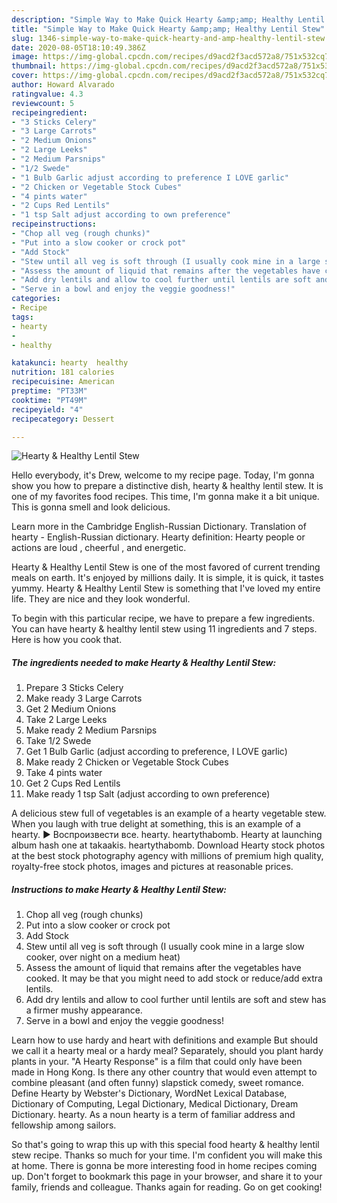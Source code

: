 ```yaml
---
description: "Simple Way to Make Quick Hearty &amp;amp; Healthy Lentil Stew"
title: "Simple Way to Make Quick Hearty &amp;amp; Healthy Lentil Stew"
slug: 1346-simple-way-to-make-quick-hearty-and-amp-healthy-lentil-stew
date: 2020-08-05T18:10:49.386Z
image: https://img-global.cpcdn.com/recipes/d9acd2f3acd572a8/751x532cq70/hearty-healthy-lentil-stew-recipe-main-photo.jpg
thumbnail: https://img-global.cpcdn.com/recipes/d9acd2f3acd572a8/751x532cq70/hearty-healthy-lentil-stew-recipe-main-photo.jpg
cover: https://img-global.cpcdn.com/recipes/d9acd2f3acd572a8/751x532cq70/hearty-healthy-lentil-stew-recipe-main-photo.jpg
author: Howard Alvarado
ratingvalue: 4.3
reviewcount: 5
recipeingredient:
- "3 Sticks Celery"
- "3 Large Carrots"
- "2 Medium Onions"
- "2 Large Leeks"
- "2 Medium Parsnips"
- "1/2 Swede"
- "1 Bulb Garlic adjust according to preference I LOVE garlic"
- "2 Chicken or Vegetable Stock Cubes"
- "4 pints water"
- "2 Cups Red Lentils"
- "1 tsp Salt adjust according to own preference"
recipeinstructions:
- "Chop all veg (rough chunks)"
- "Put into a slow cooker or crock pot"
- "Add Stock"
- "Stew until all veg is soft through (I usually cook mine in a large slow cooker, over night on a medium heat)"
- "Assess the amount of liquid that remains after the vegetables have cooked. It may be that you might need to add stock or reduce/add extra lentils."
- "Add dry lentils and allow to cool further until lentils are soft and stew has a firmer mushy appearance."
- "Serve in a bowl and enjoy the veggie goodness!"
categories:
- Recipe
tags:
- hearty
- 
- healthy

katakunci: hearty  healthy 
nutrition: 181 calories
recipecuisine: American
preptime: "PT33M"
cooktime: "PT49M"
recipeyield: "4"
recipecategory: Dessert

---
```



![Hearty &amp; Healthy Lentil Stew](https://img-global.cpcdn.com/recipes/d9acd2f3acd572a8/751x532cq70/hearty-healthy-lentil-stew-recipe-main-photo.jpg)

Hello everybody, it's Drew, welcome to my recipe page. Today, I'm gonna show you how to prepare a distinctive dish, hearty &amp; healthy lentil stew. It is one of my favorites food recipes. This time, I'm gonna make it a bit unique. This is gonna smell and look delicious.

Learn more in the Cambridge English-Russian Dictionary. Translation of hearty - English-Russian dictionary. Hearty definition: Hearty people or actions are loud , cheerful , and energetic.

Hearty &amp; Healthy Lentil Stew is one of the most favored of current trending meals on earth. It's enjoyed by millions daily. It is simple, it is quick, it tastes yummy. Hearty &amp; Healthy Lentil Stew is something that I've loved my entire life. They are nice and they look wonderful.


To begin with this particular recipe, we have to prepare a few ingredients. You can have hearty &amp; healthy lentil stew using 11 ingredients and 7 steps. Here is how you cook that.

<!--inarticleads1-->

##### The ingredients needed to make Hearty &amp; Healthy Lentil Stew:

1. Prepare 3 Sticks Celery
1. Make ready 3 Large Carrots
1. Get 2 Medium Onions
1. Take 2 Large Leeks
1. Make ready 2 Medium Parsnips
1. Take 1/2 Swede
1. Get 1 Bulb Garlic (adjust according to preference, I LOVE garlic)
1. Make ready 2 Chicken or Vegetable Stock Cubes
1. Take 4 pints water
1. Get 2 Cups Red Lentils
1. Make ready 1 tsp Salt (adjust according to own preference)


A delicious stew full of vegetables is an example of a hearty vegetable stew. When you laugh with true delight at something, this is an example of a hearty. ► Воспроизвести все. hearty. heartythabomb. Hearty at launching album hash one at takaakis. heartythabomb. Download Hearty stock photos at the best stock photography agency with millions of premium high quality, royalty-free stock photos, images and pictures at reasonable prices. 

<!--inarticleads2-->

##### Instructions to make Hearty &amp; Healthy Lentil Stew:

1. Chop all veg (rough chunks)
1. Put into a slow cooker or crock pot
1. Add Stock
1. Stew until all veg is soft through (I usually cook mine in a large slow cooker, over night on a medium heat)
1. Assess the amount of liquid that remains after the vegetables have cooked. It may be that you might need to add stock or reduce/add extra lentils.
1. Add dry lentils and allow to cool further until lentils are soft and stew has a firmer mushy appearance.
1. Serve in a bowl and enjoy the veggie goodness!


Learn how to use hardy and heart with definitions and example But should we call it a hearty meal or a hardy meal? Separately, should you plant hardy plants in your. &#34;A Hearty Response&#34; is a film that could only have been made in Hong Kong. Is there any other country that would even attempt to combine pleasant (and often funny) slapstick comedy, sweet romance. Define Hearty by Webster&#39;s Dictionary, WordNet Lexical Database, Dictionary of Computing, Legal Dictionary, Medical Dictionary, Dream Dictionary. hearty. As a noun hearty is a term of familiar address and fellowship among sailors. 

So that's going to wrap this up with this special food hearty &amp; healthy lentil stew recipe. Thanks so much for your time. I'm confident you will make this at home. There is gonna be more interesting food in home recipes coming up. Don't forget to bookmark this page in your browser, and share it to your family, friends and colleague. Thanks again for reading. Go on get cooking!
